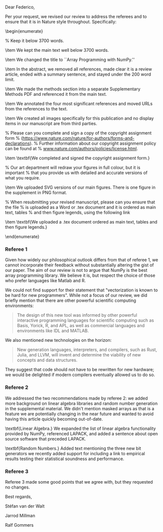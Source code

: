 Dear Federico,

Per your request, we revised our review to address the referees and
to ensure that it is in Nature style throughout.
Specifically:

\begin{enumerate}

% Keep it below 3700 words.

\item We kept the main text well below 3700 words.

\item We changed the title to ``Array Programming with NumPy.''

\item In the abstract, we removed all references,
made clear it is a review article,
ended with a summary sentence,
and stayed under the 200 word limit.

\item We made the methods section into a separate Supplementary Methods PDF
and referenced it from the main text.

\item We annotated the four most significant references and moved URLs from
the references to the text.

\item We created all images specifically for this publication and no
display items in our manuscript are from third parties.

% Please can you complete and sign a copy of the copyright assignment form
% (https://www.nature.com/nature/for-authors/forms-and-declarations).
% Further information about our copyright assignment policy can be found at
% www.nature.com/authors/policies/license.html.

\item \textbf{We completed and signed the copyright assignment form.}

% Our art department will redraw your figures in full colour, but it is important
% that you provide us with detailed and accurate versions of what you require.

\item We uploaded SVG versions of our main figures.  There is one figure in the supplement in PNG format.

% When resubmitting your revised manuscript, please can you ensure that the file
% is uploaded as a Word or .tex document and it is ordered as main text, tables
% and then figure legends, using the following link

\item \textbf{We uploaded a .tex document ordered as main text, tables and then figure legends.}

\end{enumerate}

### Referee 1

Given how widely our philosophical outlook differs from that of referee 1, we cannot incorporate their feedback without substantially altering the gist of our paper.
The aim of our review is not to argue that NumPy is the best array programming library.
We believe it is, but respect the choice of those who prefer languages like Matlab and R.

We could not find support for their statement that "vectorization is known to be hard for new programmers".
While not a focus of our review, we did briefly mention that there are other powerful scientific computing environments:

> The design of this new tool was informed by other powerful interactive programming languages for scientific computing such as Basis, Yorick, R, and APL, as well as   commercial languages and environments like IDL and MATLAB.

We also mentioned new technologies on the horizon:

> New generation languages, interpreters, and compilers, such as Rust, Julia, and LLVM, will invent and determine the viability of new concepts and data structures.

They suggest that code should not have to be rewritten for new hardware; we would be delighted if modern compilers eventually allowed us to do so.

### Referee 2

We addressed the two recommendations made by referee 2: we added more background on linear algebra libraries and random number generation in the supplemental material.  We didn't mention masked arrays as that is a feature we are potentially changing in the near future and wanted to avoid having this article quickly becoming out-of-date.

\textbf{Linear Algebra.}
We expanded the list of linear algebra functionality provided by NumPy,
referenced LAPACK, and added a sentence about open source software
that preceded LAPACK.

\textbf{Random Numbers.}
Added text mentioning the three new bit generators we recently added support for
including a link to empirical results testing their statistical soundness and performance.


### Referee 3

Referee 3 made some good points that we agree with, but they requested no changes.


Best regards,

Stéfan van der Walt

Jarrod Millman

Ralf Gommers

